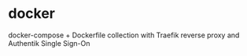 # docker
docker-compose + Dockerfile collection with Traefik reverse proxy and Authentik Single Sign-On

